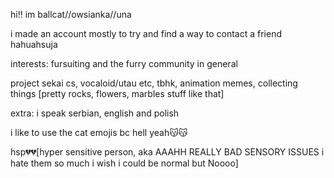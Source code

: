hi!! im ballcat//owsianka//una

i made an account mostly to try and find a way to contact a friend hahuahsuja

interests: fursuiting and the furry community in general

project sekai cs, vocaloid/utau etc, tbhk, animation memes, collecting things [pretty rocks, flowers, marbles stuff like that]

extra: i speak serbian, english and polish 

i like to use the cat emojis bc hell yeah😽😽

hsp💔💔[hyper sensitive person, aka AAAHH REALLY BAD SENSORY ISSUES i hate them so much i wish i could be normal but Noooo]

<!---
ballcat-owsianka/ballcat-owsianka is a ✨ special ✨ repository because its `README.md` (this file) appears on your GitHub profile.
You can click the Preview link to take a look at your changes.
--->
